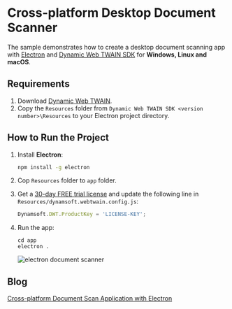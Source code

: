 # Cross-platform Desktop Document Scanner 

The sample demonstrates how to create a desktop document scanning app with [Electron](http://electron.atom.io/docs/latest/tutorial/quick-start) and [Dynamic Web TWAIN SDK](https://www.dynamsoft.com/web-twain/overview/) for **Windows, Linux and macOS**.

## Requirements
1. Download [Dynamic Web TWAIN](https://www.dynamsoft.com/web-twain/downloads).
2. Copy the `Resources` folder from `Dynamic Web TWAIN SDK <version number>\Resources` to your Electron project directory.

## How to Run the Project

1. Install **Electron**:

    ```bash
    npm install -g electron
    ```
2. Cop `Resources` folder to `app` folder.
2. Get a [30-day FREE trial license](https://www.dynamsoft.com/customer/license/trialLicense) and update the following line in `Resources/dynamsoft.webtwain.config.js`:

    ```js
    Dynamsoft.DWT.ProductKey = 'LICENSE-KEY';
    ```

3. Run the app:

    ```
    cd app
    electron .
    ```

    ![electron document scanner](http://www.codepool.biz/wp-content/uploads/2017/03/electron-dwt.PNG)


## Blog
[Cross-platform Document Scan Application with Electron](http://www.codepool.biz/crossplatform-document-scan-electron.html)
